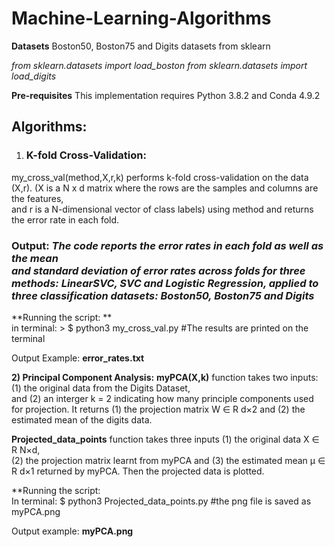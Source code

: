# Machine-Learning-Algorithms
**Datasets**
Boston50, Boston75 and Digits datasets from sklearn

_from sklearn.datasets import load_boston
from sklearn.datasets import load_digits_

**Pre-requisites**
This implementation requires Python 3.8.2 and Conda 4.9.2

## Algorithms:
1)	### K-fold Cross-Validation:
my_cross_val(method,X,r,k) performs k-fold cross-validation on the data (X,r).
(X is a N x d matrix where the rows are the samples and columns are the features, <br />and r is a N-dimensional vector of class labels) using method and returns the error rate in each fold. 
 ### Output: *The code reports the error rates in each fold as well as the mean <br />and standard deviation of error rates across folds for three methods: LinearSVC, SVC and Logistic Regression, applied to three classification datasets: Boston50, Boston75 and Digits*
**Running the script: **        
in terminal: > $ python3 my_cross_val.py   #The results are printed on the terminal

Output Example: **error_rates.txt**


**2)	Principal Component Analysis:**
**myPCA(X,k)** function takes two inputs: (1) the original data from the Digits Dataset, <br />and (2) an interger k = 2 indicating how many principle components used for projection. It returns (1) the projection matrix W ∈ R d×2 and (2) the estimated mean of the digits data.

**Projected_data_points** function takes three inputs (1) the original data X ∈ R N×d,<br /> (2) the projection matrix learnt from myPCA and (3) the estimated mean µ ∈ R d×1 returned by myPCA. Then the projected data is plotted. 

**Running the script:    
In terminal: $ python3 Projected_data_points.py  #the png file is saved as myPCA.png


Output example: **myPCA.png**
 


	

